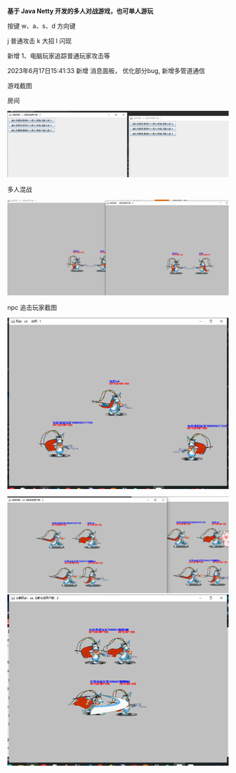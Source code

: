 
**基于 Java Netty 开发的多人对战游戏，也可单人游玩**


按键 w、a、s、d  方向键

j 普通攻击
k 大招
l 闪现
  

新增
1、电脑玩家追踪普通玩家攻击等

2023年6月17日15:41:33 新增 消息面板， 优化部分bug, 新增多管道通信



游戏截图

房间

![输入图片说明](image.png)

多人混战

![输入图片说明](image3.png)

npc 追击玩家截图

![输入图片说明](imagenpc.png)

![输入图片说明](imageimagenpc2.png)
![输入图片说明](imageimagenpc4.png)
